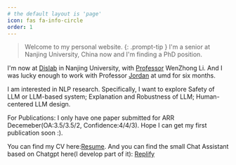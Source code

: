 ```yaml
---
# the default layout is 'page'
icon: fas fa-info-circle
order: 1
---
```


<!-- > Add Markdown syntax content to file `_tabs/about.md`{: .filepath } and it will show up on this page.
{: .prompt-tip } -->

> Welcome to my personal website. 
{: .prompt-tip }
I'm a senior at Nanjing University, China now and I'm finding a PhD position. 

I'm now at [Dislab](https://dislab.nju.edu.cn/) in Nanjing University, with [Professor](http://cs.nju.edu.cn/lwz) WenZhong Li. And I was lucky enough to work with Professor [Jordan](https://www.cs.umd.edu/~jbg/) at umd for six months.

I am interested in NLP research. Specifically, I want to explore Safety of LLM or LLM-based system; Explanation and Robustness of LLM; Human-centered LLM design.

For Publications: I only have one paper submitted for ARR Decemeber(OA:3.5/3.5/2, Confidence:4/4/3). Hope I can get my first publication soon :).


You can find my CV here:[Resume](../assets/CV-Runze%20LI.pdf). And you can find the small Chat Assistant based on Chatgpt here(I develop part of it): [Replify](https://play.google.com/store/apps/details?id=com.talkai.assist)

